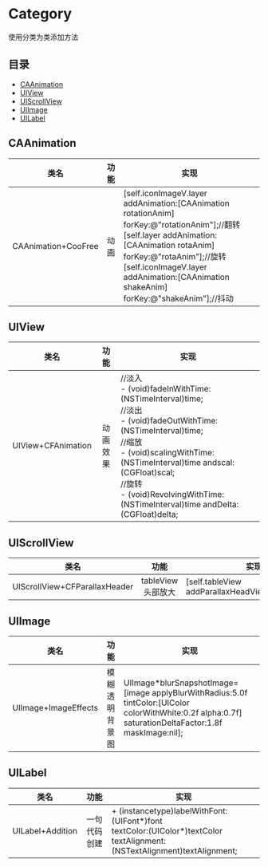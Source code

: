 # Category
 使用分类为类添加方法
 
## <a name="index"/>目录

*  [CAAnimation](#CAAnimation)
*  [UIView](#UIView)
*  [UIScrollView](#UIScrollView)
*  [UIImage](#UIImage)
*  [UILabel](#UILabel)


## <a name = "CAAnimation">CAAnimation
 
|类名|功能|实现|
|:--:|:--:|--|
|CAAnimation+CooFree|动画|[self.iconImageV.layer addAnimation:[CAAnimation rotationAnim] forKey:@"rotationAnim"];//翻转<br>[self.layer addAnimation:[CAAnimation rotaAnim] forKey:@"rotaAnim"];//旋转<br>[self.iconImageV.layer addAnimation:[CAAnimation shakeAnim] forKey:@"shakeAnim"];//抖动|

## <a name = "UIView">UIView 

|类名|功能|实现|
|:--:|:--:|--|
|UIView+CFAnimation|动画效果|//淡入<br>- (void)fadeInWithTime:(NSTimeInterval)time;<br>//淡出<br>- (void)fadeOutWithTime:(NSTimeInterval)time;<br>//缩放<br>- (void)scalingWithTime:(NSTimeInterval)time andscal:(CGFloat)scal;<br>//旋转<br>- (void)RevolvingWithTime:(NSTimeInterval)time andDelta:(CGFloat)delta;|


## <a name = "UIScrollView">UIScrollView

|类名|功能|实现|
|:--:|:--:|--|
|UIScrollView+CFParallaxHeader|tableView头部放大|[self.tableView addParallaxHeadView:self.topView];|


## <a name = "UIImage">UIImage

|类名|功能|实现|
|:--:|:--:|--|
|UIImage+ImageEffects|模糊透明背景图|UIImage*blurSnapshotImage=[image applyBlurWithRadius:5.0f tintColor:[UIColor colorWithWhite:0.2f alpha:0.7f] saturationDeltaFactor:1.8f maskImage:nil];|



## <a name = "UILabel">UILabel

|类名|功能|实现|
|:--:|:--:|--|
|UILabel+Addition|一句代码创建|+ (instancetype)labelWithFont:(UIFont*)font               <br>textColor:(UIColor*)textColor           <br>textAlignment:(NSTextAlignment)textAlignment;|



